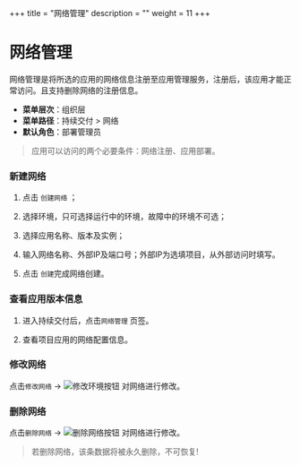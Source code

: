 ﻿+++
title = "网络管理"
description = ""
weight = 11
+++


# 网络管理

网络管理是将所选的应用的网络信息注册至应用管理服务，注册后，该应用才能正常访问。且支持删除网络的注册信息。
    
  - **菜单层次**：组织层
  - **菜单路径**：持续交付 > 网络
  - **默认角色**：部署管理员
<blockquote class="note">
        应用可以访问的两个必要条件：网络注册、应用部署。
      </blockquote>

### 新建网络

 1. 点击 `创建网络` ；

 1. 选择环境，只可选择运行中的环境，故障中的环境不可选；

 1. 选择应用名称、版本及实例；

 1. 输入网络名称、外部IP及端口号；外部IP为选填项目，从外部访问时填写。

 1. 点击 `创建`完成网络创建。

### 查看应用版本信息

 1. 进入持续交付后，点击`网络管理` 页签。

 1. 查看项目应用的网络配置信息。


### 修改网络

点击`修改网络` → ![修改环境按钮](/docs/user-guide/continuos-delivery/image/修改环境按钮.png) 对网络进行修改。

### 删除网络

点击`删除网络` → ![删除网络按钮](/docs/user-guide/continuos-delivery/image/删除网络按钮.png) 对网络进行修改。
<blockquote class="note">
         若删除网络，该条数据将被永久删除，不可恢复!
      </blockquote>